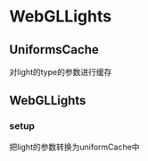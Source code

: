 # WebGLLights

## UniformsCache
对light的type的参数进行缓存

## WebGLLights

### setup
把light的参数转换为uniformCache中